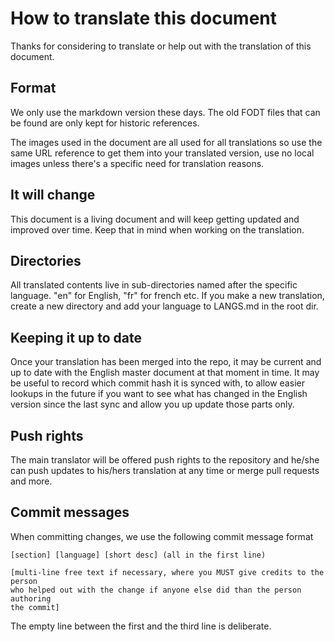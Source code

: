 # How to translate this document

Thanks for considering to translate or help out with the translation of this
document.

## Format

We only use the markdown version these days. The old FODT files that can be
found are only kept for historic references.

The images used in the document are all used for all translations so use the
same URL reference to get them into your translated version, use no local
images unless there's a specific need for translation reasons.

## It will change

This document is a living document and will keep getting updated and improved
over time. Keep that in mind when working on the translation.

## Directories

All translated contents live in sub-directories named after the specific
language. "en" for English, "fr" for french etc. If you make a new
translation, create a new directory and add your language to LANGS.md in the
root dir.

## Keeping it up to date

Once your translation has been merged into the repo, it may be current and up
to date with the English master document at that moment in time. It may be
useful to record which commit hash it is synced with, to allow easier lookups
in the future if you want to see what has changed in the English version since
the last sync and allow you up update those parts only.

## Push rights

The main translator will be offered push rights to the repository and he/she
can push updates to his/hers translation at any time or merge pull requests
and more.

## Commit messages

When committing changes, we use the following commit message format


    [section] [language] [short desc] (all in the first line)

    [multi-line free text if necessary, where you MUST give credits to the person
    who helped out with the change if anyone else did than the person authoring
    the commit]

The empty line between the first and the third line is deliberate.
